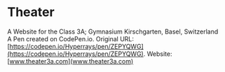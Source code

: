 # Theater


A Website for the Class 3A; Gymnasium Kirschgarten, Basel, Switzerland \
A Pen created on CodePen.io. Original URL: [https://codepen.io/Hyperrays/pen/ZEPYQWG](https://codepen.io/Hyperrays/pen/ZEPYQWG).
Website: [www.theater3a.com](www.theater3a.com)
